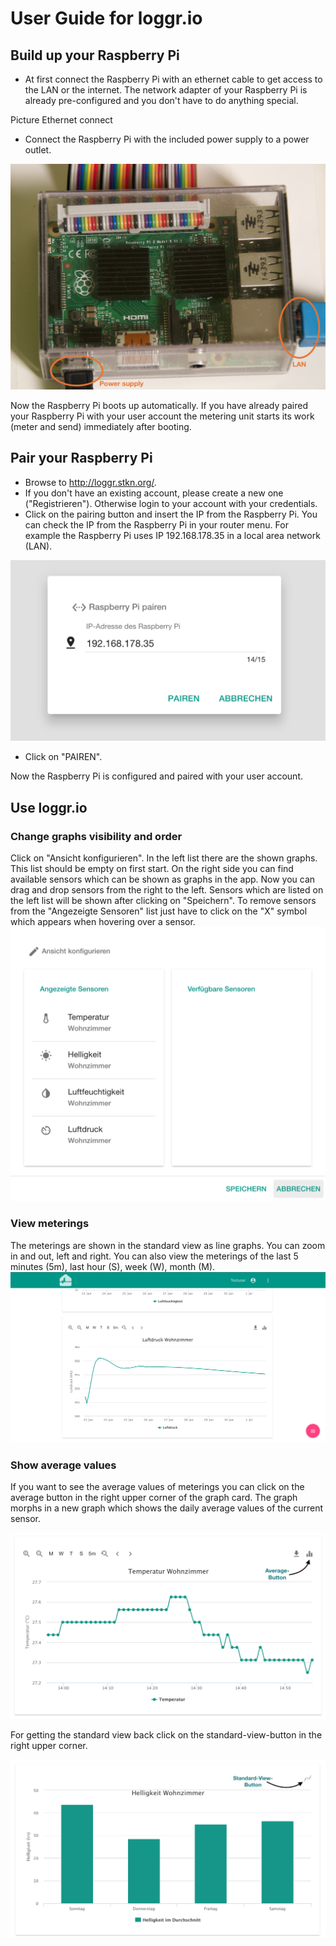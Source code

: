 # User Guide for loggr.io

## Build up your Raspberry Pi

* At first connect the Raspberry Pi with an ethernet cable to get access to the LAN or the internet. The network adapter of your Raspberry Pi is already pre-configured and you don't have to do anything special.

Picture Ethernet connect

* Connect the Raspberry Pi with the included power supply to a power outlet.

![ip](../images/power_lan.png)

Now the Raspberry Pi boots up automatically.
If you have already paired your Raspberry Pi with your user account the metering unit starts its work (meter and send) immediately after booting.

## Pair your Raspberry Pi

* Browse to http://loggr.stkn.org/.
* If you don't have an existing account, please create a new one ("Registrieren"). Otherwise login to your account with your credentials.
* Click on the pairing button and insert the IP from the Raspberry Pi. You can check the IP from the Raspberry Pi in your router menu. For example the Raspberry Pi uses IP 192.168.178.35 in a local area network (LAN).

![ip](../images/ip.png)

* Click on "PAIREN".

Now the Raspberry Pi is configured and paired with your user account.

## Use loggr.io

### Change graphs visibility and order

Click on "Ansicht konfigurieren". In the left list there are the shown graphs. This list should be empty on first start. On the right side you can find available sensors which can be shown as graphs in the app. Now you can drag and drop sensors from the right to the left. Sensors which are listed on the left list will be shown after clicking on "Speichern". To remove sensors from the "Angezeigte Sensoren" list just have to click on the "X" symbol which appears when hovering over a sensor.
![lists](../images/lists2.png)

### View meterings

The meterings are shown in the standard view as line graphs.
You can zoom in and out, left and right. You can also view the meterings of the last 5 minutes (5m), last hour (S), week (W), month (M).
![graphs](../images/graphs.png)

### Show average values

If you want to see the average values of meterings you can click on the average button in the right upper corner of the graph card. The graph morphs in a new graph which shows the daily average values of the current sensor.

![ip](../images/average_button.png)

For getting the standard view back click on the standard-view-button in the right upper corner.

![ip](../images/standard_view_button.png)
